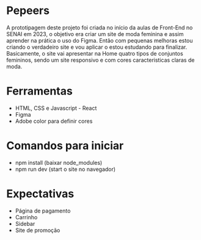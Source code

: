 # Pepeers

A prototipagem deste projeto foi criada no início da aulas de Front-End no SENAI em 2023, o objetivo era criar um site de moda feminina e assim aprender na prática o uso do Figma. Então com pequenas melhoras estou criando o verdadeiro site e vou aplicar o estou estudando para finalizar. Basicamente, o site vai apresentar na Home quatro tipos de conjuntos femininos, sendo um site responsivo e com cores caracteristicas claras de moda.

# Ferramentas
- HTML, CSS e Javascript - React
- Figma
- Adobe color para definir cores

# Comandos para iniciar
- npm install (baixar node_modules)
- npm run dev (start o site no navegador)

 # Expectativas
- Página de pagamento
- Carrinho
- Sidebar
- Site de promoção
